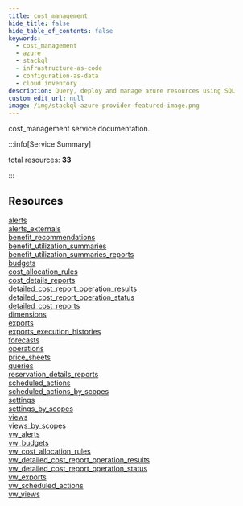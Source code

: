 ```yaml
---
title: cost_management
hide_title: false
hide_table_of_contents: false
keywords:
  - cost_management
  - azure
  - stackql
  - infrastructure-as-code
  - configuration-as-data
  - cloud inventory
description: Query, deploy and manage azure resources using SQL
custom_edit_url: null
image: /img/stackql-azure-provider-featured-image.png
---
```


cost_management service documentation.

:::info[Service Summary]

total resources: __33__  

:::

## Resources
<div class="row">
<div class="providerDocColumn">
<a href="/services/cost_management/alerts/">alerts</a><br />
<a href="/services/cost_management/alerts_externals/">alerts_externals</a><br />
<a href="/services/cost_management/benefit_recommendations/">benefit_recommendations</a><br />
<a href="/services/cost_management/benefit_utilization_summaries/">benefit_utilization_summaries</a><br />
<a href="/services/cost_management/benefit_utilization_summaries_reports/">benefit_utilization_summaries_reports</a><br />
<a href="/services/cost_management/budgets/">budgets</a><br />
<a href="/services/cost_management/cost_allocation_rules/">cost_allocation_rules</a><br />
<a href="/services/cost_management/cost_details_reports/">cost_details_reports</a><br />
<a href="/services/cost_management/detailed_cost_report_operation_results/">detailed_cost_report_operation_results</a><br />
<a href="/services/cost_management/detailed_cost_report_operation_status/">detailed_cost_report_operation_status</a><br />
<a href="/services/cost_management/detailed_cost_reports/">detailed_cost_reports</a><br />
<a href="/services/cost_management/dimensions/">dimensions</a><br />
<a href="/services/cost_management/exports/">exports</a><br />
<a href="/services/cost_management/exports_execution_histories/">exports_execution_histories</a><br />
<a href="/services/cost_management/forecasts/">forecasts</a><br />
<a href="/services/cost_management/operations/">operations</a><br />
<a href="/services/cost_management/price_sheets/">price_sheets</a>
</div>
<div class="providerDocColumn">
<a href="/services/cost_management/queries/">queries</a><br />
<a href="/services/cost_management/reservation_details_reports/">reservation_details_reports</a><br />
<a href="/services/cost_management/scheduled_actions/">scheduled_actions</a><br />
<a href="/services/cost_management/scheduled_actions_by_scopes/">scheduled_actions_by_scopes</a><br />
<a href="/services/cost_management/settings/">settings</a><br />
<a href="/services/cost_management/settings_by_scopes/">settings_by_scopes</a><br />
<a href="/services/cost_management/views/">views</a><br />
<a href="/services/cost_management/views_by_scopes/">views_by_scopes</a><br />
<a href="/services/cost_management/vw_alerts/">vw_alerts</a><br />
<a href="/services/cost_management/vw_budgets/">vw_budgets</a><br />
<a href="/services/cost_management/vw_cost_allocation_rules/">vw_cost_allocation_rules</a><br />
<a href="/services/cost_management/vw_detailed_cost_report_operation_results/">vw_detailed_cost_report_operation_results</a><br />
<a href="/services/cost_management/vw_detailed_cost_report_operation_status/">vw_detailed_cost_report_operation_status</a><br />
<a href="/services/cost_management/vw_exports/">vw_exports</a><br />
<a href="/services/cost_management/vw_scheduled_actions/">vw_scheduled_actions</a><br />
<a href="/services/cost_management/vw_views/">vw_views</a>
</div>
</div>